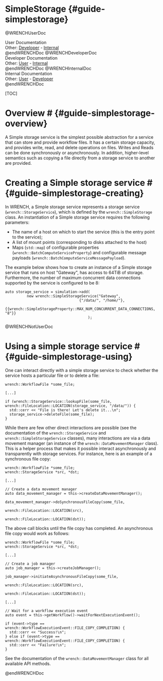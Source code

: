 SimpleStorage                        {#guide-simplestorage}
============

@WRENCHUserDoc <div class="doc-type">User Documentation</div><div class="doc-link">Other: <a href="../developer/wrench-101.html">Developer</a> - <a href="../internal/wrench-101.html">Internal</a></div> @endWRENCHDoc
@WRENCHDeveloperDoc  <div class="doc-type">Developer Documentation</div><div class="doc-link">Other: <a href="../user/wrench-101.html">User</a> - <a href="../internal/wrench-101.html">Internal</a></div> @endWRENCHDoc
@WRENCHInternalDoc  <div class="doc-type">Internal Documentation</div><div class="doc-link">Other: <a href="../user/wrench-101.html">User</a> -  <a href="../developer/wrench-101.html">Developer</a></div> @endWRENCHDoc

[TOC]

# Overview #            {#guide-simplestorage-overview}

A Simple storage service is the simplest possible abstraction for a 
service that can store and provide workflow files. It has a certain storage
capacity, and provides write, read, and delete operations on files. Writes
and Reads can be done synchronously or asynchronously. In addition, higher-level
semantics such as copying a file directly from a storage service to another
are provided. 

# Creating a Simple storage service #        {#guide-simplestorage-creating}

In WRENCH, a Simple storage service represents a storage service
(`wrench::StorageService`), which is defined by the `wrench::SimpleStorage`
class. An instantiation of a Simple storage service requires the following
parameters:

- The name of a host on which to start the service (this is the entry point to the service);
- A list of mount points (corresponding to disks attached to the host)
- Maps (`std::map`) of configurable properties (`wrench::BatchComputeServiceProperty`) and configurable message
  payloads (`wrench::BatchComputeServiceMessagePayload`).
  
The example below shows how to create an instance of a Simple storage service
that runs on host "Gateway", has access to 64TiB of storage. 
Furthermore, the number of maximum concurrent data connections supported by
the service is configured to be 8:

~~~~~~~~~~~~~{.cpp}
auto storage_service = simulation->add(
          new wrench::SimpleStorageService("Gateway", 
                                  {"/data/", "/home/"},
                                       {{wrench::SimpleStorageProperty::MAX_NUM_CONCURRENT_DATA_CONNECTIONS, "8"}}
                                      );
~~~~~~~~~~~~~


@WRENCHNotUserDoc

# Using a simple storage service #        {#guide-simplestorage-using}

One can interact directly with a simple storage service to check whether
the service hosts a particular file or to delete a file:

~~~~~~~~~~~~~{.cpp}
wrench::WorkflowFile *some_file;

[...]

if (wrench::StorageService::lookupFile(some_file, wrench::FileLocation::LOCATION(storage_service, "/data/")) {
  std::cerr << "File is there! Let's delete it...\n";
  storage_service->deleteFile(some_file);
}
~~~~~~~~~~~~~

While there are few other direct interactions are possible 
(see the documentation of the `wrench::StorageService` and `wrench::SimpleStorageService` classes),
many interactions are via a data movement manager (an instance of the `wrench::DataMovementManager` class). 
 This is a helper process that makes it possible interact asynchronously and transparently with storage services.
For instance, here is an example of a synchronous file copy:

~~~~~~~~~~~~~{.cpp}
wrench::WorkflowFile *some_file;
wrench::StorageService *src, *dst;

[...]

// Create a data movement manager
auto data_movement_manager = this->createDataMovementManager();

data_movement_manager->doSynchronousFileCopy(some_file, 
                                             wrench::FileLocation::LOCATION(src), 
                                             wrench::FileLocation::LOCATION(dst));
~~~~~~~~~~~~~

The above call blocks until the file copy has completed. An asynchronous file copy would work as follows:

~~~~~~~~~~~~~{.cpp}
wrench::WorkflowFile *some_file;
wrench::StorageService *src, *dst;

[...]

// Create a job manager
auto job_manager = this->createJobManager();

job_manager->initiateAsynchronousFileCopy(some_file, 
                                          wrench::FileLocation::LOCATION(src), 
                                          wrench::FileLocation::LOCATION(dst));

[...]

// Wait for a workflow execution event
auto event = this->getWorkflow()->waitForNextExecutionEvent();

if (event->type == wrench::WorkflowExecutionEvent::FILE_COPY_COMPLETION) {
  std::cerr << "Success!\n";
} else if (event->type == wrench::WorkflowExecutionEvent::FILE_COPY_COMPLETION) {
  std::cerr << "Failure!\n";
}
~~~~~~~~~~~~~

See the documentation of the `wrench::DataMovementManager` class for all available API methods.


@endWRENCHDoc


